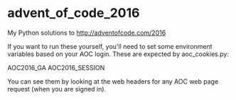 # advent_of_code_2016
My Python solutions to http://adventofcode.com/2016

If you want to run these yourself, you'll need to set
some environment variables based on your AOC login.
These are expected by aoc_cookies.py:

AOC2016_GA
AOC2016_SESSION

You can see them by looking at the web headers for 
any AOC web page request (when you are signed in).
